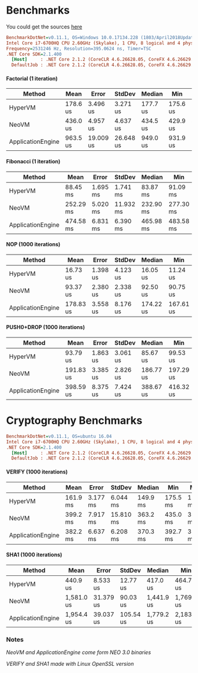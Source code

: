 # Benchmarks

You could get the sources [here](https://github.com/CityOfZion/neo-hypervm/tree/development/tests/Neo.HyperVM.Benchmarks/Benchmarks)

``` ini
BenchmarkDotNet=v0.11.1, OS=Windows 10.0.17134.228 (1803/April2018Update/Redstone4)
Intel Core i7-6700HQ CPU 2.60GHz (Skylake), 1 CPU, 8 logical and 4 physical cores
Frequency=2531246 Hz, Resolution=395.0624 ns, Timer=TSC
.NET Core SDK=2.1.400
  [Host]     : .NET Core 2.1.2 (CoreCLR 4.6.26628.05, CoreFX 4.6.26629.01), 64bit RyuJIT
  DefaultJob : .NET Core 2.1.2 (CoreCLR 4.6.26628.05, CoreFX 4.6.26629.01), 64bit RyuJIT
```

#### Factorial (1 iteration)

<table>
<thead>
<tr><th>Method</th><th>Mean</th><th>Error</th><th>StdDev</th><th>Median</th><th>Min</th><th> Max</th><th>Rank</th></tr>
</thead>
<tbody>

<tr><td>HyperVM</td><td>178.6 us</td><td>3.496 us</td><td>3.271 us</td><td>177.7 us</td><td>175.6 us</td><td>188.9 us</td><td>1</td>
</tr><tr><td>NeoVM</td><td>436.0 us</td><td>4.957 us</td><td>4.637 us</td><td>434.5 us</td><td>429.9 us</td><td>442.8 us</td><td>2</td>
</tr><tr><td>ApplicationEngine</td><td>963.5 us</td><td>19.009 us</td><td>26.648 us</td><td>949.0 us</td><td>931.9 us</td><td>1,023.3 us</td><td>3</td>
</tr>

</tbody></table>

#### Fibonacci (1 iteration)

<table>
<thead>
<tr><th>Method</th><th>Mean</th><th>Error</th><th>StdDev</th><th>Median</th><th>Min</th><th> Max</th><th>Rank</th></tr>
</thead>
<tbody>

<tr><td>HyperVM</td><td>88.45 ms</td><td>1.695 ms</td><td>1.741 ms</td><td>83.87 ms</td><td>91.09 ms</td><td>88.78 ms</td><td>1</td>
</tr><tr><td>NeoVM</td><td>252.29 ms</td><td>5.020 ms</td><td>11.932 ms</td><td>232.90 ms</td><td>277.30 ms</td><td>252.74 ms</td><td>2</td>
</tr><tr><td>ApplicationEngine</td><td>474.58 ms</td><td>6.831 ms</td><td>6.390 ms</td><td>465.98 ms</td><td>483.58 ms</td><td>474.88 ms</td><td>3</td>
</tr>

</tbody></table>

#### NOP (1000 iterations)

<table>
<thead>
<tr><th>Method</th><th>Mean</th><th>Error</th><th>StdDev</th><th>Median</th><th>Min</th><th> Max</th><th>Rank</th></tr>
</thead>
<tbody>

<tr><td>HyperVM</td><td>16.73 us</td><td>1.398 us</td><td>4.123 us</td><td>16.05 us</td><td>11.24 us</td><td>24.85 us</td><td>1</td>
</tr><tr><td>NeoVM</td><td>93.37 us</td><td>2.380 us</td><td>2.338 us</td><td>92.50 us</td><td>90.75 us</td><td>98.58 us</td><td>2</td>
</tr><tr><td>ApplicationEngine</td><td>178.83 us</td><td>3.558 us</td><td>8.176 us</td><td>174.22 us</td><td>167.61 us</td><td>195.04 us</td><td>3</td>
</tr>

</tbody></table>

#### PUSH0+DROP (1000 iterations)

<table>
<thead>
<tr><th>Method</th><th>Mean</th><th>Error</th><th>StdDev</th><th>Median</th><th>Min</th><th> Max</th><th>Rank</th></tr>
</thead>
<tbody>

<tr><td>HyperVM</td><td>93.79 us</td><td>1.863 us</td><td>3.061 us</td><td>85.67 us</td><td>99.53 us</td><td>93.77 us</td><td>1</td>
</tr><tr><td>NeoVM</td><td>191.83 us</td><td>3.385 us</td><td>2.826 us</td><td>186.77 us</td><td>197.29 us</td><td>191.87 us</td><td>2</td>
</tr><tr><td>ApplicationEngine</td><td>398.59 us</td><td>8.375 us</td><td>7.424 us</td><td>388.67 us</td><td>416.32 us</td><td>396.74 us</td><td>3</td>
</tr>

</tbody></table>


# Cryptography Benchmarks

``` ini
BenchmarkDotNet=v0.11.1, OS=ubuntu 16.04
Intel Core i7-6700HQ CPU 2.60GHz (Skylake), 1 CPU, 8 logical and 4 physical cores
.NET Core SDK=2.1.400
  [Host]     : .NET Core 2.1.2 (CoreCLR 4.6.26628.05, CoreFX 4.6.26629.01), 64bit RyuJIT
  DefaultJob : .NET Core 2.1.2 (CoreCLR 4.6.26628.05, CoreFX 4.6.26629.01), 64bit RyuJIT
```

#### VERIFY (1000 iterations)

<table>
<thead>
<tr><th>Method</th><th>Mean</th><th>Error</th><th>StdDev</th><th>Median</th><th>Min</th><th> Max</th><th>Rank</th></tr>
</thead>
<tbody>
  
<tr><td>HyperVM</td><td>161.9 ms</td><td>3.177 ms</td><td>6.044 ms</td><td>149.9 ms</td><td>175.5 ms</td><td>162.9 ms</td><td>1</td>
</tr><tr><td>NeoVM</td><td>399.2 ms</td><td>7.917 ms</td><td>15.810 ms</td><td>363.2 ms</td><td>435.0 ms</td><td>398.2 ms</td><td>3</td>
</tr><tr><td>ApplicationEngine</td><td>382.2 ms</td><td>6.637 ms</td><td>6.208 ms</td><td>370.3 ms</td><td>392.7 ms</td><td>382.9 ms</td><td>2</td>
</tr>

</tbody></table>

#### SHA1 (1000 iterations)

<table>
<thead>
<tr><th>Method</th><th>Mean</th><th>Error</th><th>StdDev</th><th>Median</th><th>Min</th><th> Max</th><th>Rank</th></tr>
</thead>
<tbody>

<tr><td>HyperVM</td><td>440.9 us</td><td>8.533 us</td><td>12.77 us</td><td>417.0 us</td><td>464.7 us</td><td>443.0 us</td><td>1</td>
</tr><tr><td>NeoVM</td><td>1,581.0 us</td><td>31.379 us</td><td>90.03 us</td><td>1,441.9 us</td><td>1,769.1 us</td><td>1,583.8 us</td><td>2</td>
</tr><tr><td>ApplicationEngine</td><td>1,954.4 us</td><td>39.037 us</td><td>105.54 us</td><td>1,779.2 us</td><td>2,183.6 us</td><td>1,944.8 us</td><td>3</td>
</tr>

</tbody></table>

### Notes

*NeoVM and ApplicationEngine come form NEO 3.0 binaries*

*VERIFY and SHA1 made with Linux OpenSSL version*
